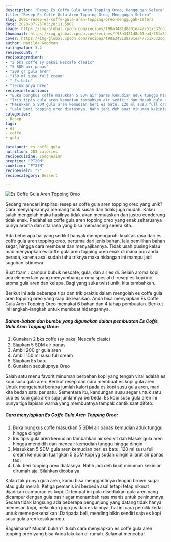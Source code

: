 ```yaml
---
description: "Resep Es Coffe Gula Aren Topping Oreo, Menggugah Selera"
title: "Resep Es Coffe Gula Aren Topping Oreo, Menggugah Selera"
slug: 2691-resep-es-coffe-gula-aren-topping-oreo-menggugah-selera
date: 2020-07-25T03:20:11.590Z
image: https://img-global.cpcdn.com/recipes/f98a3481d8a01ea4/751x532cq70/es-coffe-gula-aren-topping-oreo-foto-resep-utama.jpg
thumbnail: https://img-global.cpcdn.com/recipes/f98a3481d8a01ea4/751x532cq70/es-coffe-gula-aren-topping-oreo-foto-resep-utama.jpg
cover: https://img-global.cpcdn.com/recipes/f98a3481d8a01ea4/751x532cq70/es-coffe-gula-aren-topping-oreo-foto-resep-utama.jpg
author: Matilda Goodman
ratingvalue: 3.2
reviewcount: 7
recipeingredient:
- "2 bks coffe sy pakai Nescafe clasic"
- "5 SDM air panas"
- "200 gr gula aren"
- "150 ml susu full cream"
- " Es batu"
- "secukupnya Oreo"
recipeinstructions:
- "Buka bungkus coffe masukkan 5 SDM air panas kemudian aduk tunggu hingga dingin"
- "Iris tipis gula aren kemudian tambahkan air sedikit dan Masak gula aren hingga mendidih dan mencair kemudian tunggu hingga dingin"
- "Masukkan 5 SDM gula aren kemudian beri es batu, 120 ml susu full cream kemudian tuangkan 5 SDM kopi yg sudah dingin dilarut air panas tadi"
- "Lalu beri topping oreo diatasnya. Nahh jadi deh buat minuman kekinian dirumah aja. Silahkan dicoba ya"
categories:
- Resep
tags:
- es
- coffe
- gula

katakunci: es coffe gula 
nutrition: 283 calories
recipecuisine: Indonesian
preptime: "PT20M"
cooktime: "PT37M"
recipeyield: "2"
recipecategory: Dessert

---
```



![Es Coffe Gula Aren Topping Oreo](https://img-global.cpcdn.com/recipes/f98a3481d8a01ea4/751x532cq70/es-coffe-gula-aren-topping-oreo-foto-resep-utama.jpg)

Sedang mencari inspirasi resep es coffe gula aren topping oreo yang unik? Cara menyiapkannya memang tidak susah dan tidak juga mudah. Kalau salah mengolah maka hasilnya tidak akan memuaskan dan justru cenderung tidak enak. Padahal es coffe gula aren topping oreo yang enak seharusnya punya aroma dan cita rasa yang bisa memancing selera kita.

Ada beberapa hal yang sedikit banyak mempengaruhi kualitas rasa dari es coffe gula aren topping oreo, pertama dari jenis bahan, lalu pemilihan bahan segar, hingga cara membuat dan menyajikannya. Tidak usah pusing kalau mau menyiapkan es coffe gula aren topping oreo enak di mana pun anda berada, karena asal sudah tahu triknya maka hidangan ini mampu jadi suguhan istimewa.

Buat foam : campur bubuk nescafe, gula, dan air es di. Selain aroma kopi, ada elemen lain yang menyumbang aroma spesial di resep es kopi ini: aroma gula aren dan kelapa. Bagi yang suka twist unik, kita tambahkan.


Berikut ini ada beberapa tips dan trik praktis dalam mengolah es coffe gula aren topping oreo yang siap dikreasikan. Anda bisa menyiapkan Es Coffe Gula Aren Topping Oreo memakai 6 bahan dan 4 tahap pembuatan. Berikut ini langkah-langkah untuk membuat hidangannya.

<!--inarticleads1-->

##### Bahan-bahan dan bumbu yang digunakan dalam pembuatan Es Coffe Gula Aren Topping Oreo:

1. Gunakan 2 bks coffe (sy pakai Nescafe clasic)
1. Siapkan 5 SDM air panas
1. Ambil 200 gr gula aren
1. Ambil 150 ml susu full cream
1. Siapkan  Es batu
1. Gunakan secukupnya Oreo


Salah satu menu favorit minuman berbahan kopi yang tengah viral adalah es kopi susu gula aren. Berikut resep dan cara membuat es kopi gula aren Untuk mengetahui berapa jumlah kalori pada es kopi susu gula aren, mari kita bedah satu per satu. Sementara itu, kandungan susu segar untuk satu cup es kopi gula aren saja jumlahnya berbeda. Es kopi susu gula aren ini punya tiga lapisan warna yang membuatnya tampak cantik saat difoto. 

<!--inarticleads2-->

##### Cara menyiapkan Es Coffe Gula Aren Topping Oreo:

1. Buka bungkus coffe masukkan 5 SDM air panas kemudian aduk tunggu hingga dingin
1. Iris tipis gula aren kemudian tambahkan air sedikit dan Masak gula aren hingga mendidih dan mencair kemudian tunggu hingga dingin
1. Masukkan 5 SDM gula aren kemudian beri es batu, 120 ml susu full cream kemudian tuangkan 5 SDM kopi yg sudah dingin dilarut air panas tadi
1. Lalu beri topping oreo diatasnya. Nahh jadi deh buat minuman kekinian dirumah aja. Silahkan dicoba ya


Kalau tak punya gula aren, kamu bisa menggantinya dengan brown sugar atau gula merah. Ketiga pemanis ini berbeda asal tetapi tetap nikmat dijadikan campuran es kopi. Di tempat ini pula disediakan gula aren yang dicampur dengan gula pasir agar menambah rasa manis untuk peninumnya. Secara tidak langsung ada beberapa pengunjung yang datang tidak hanya memesan kopi, melainkan juga jus dan es lainnya, hal ini cara pemilik kedai untuk memeperkenalkan. Daripada beli, mending bikin sendiri saja es kopi susu gula aren kesukaanmu. 

Bagaimana? Mudah bukan? Itulah cara menyiapkan es coffe gula aren topping oreo yang bisa Anda lakukan di rumah. Selamat mencoba!
